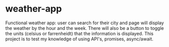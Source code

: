 # weather-app

Functional weather app: user can search for their city and page will display the weather by the hour and the week. There will also be a button to toggle the units (celsius or farrenheidt) that the information is displayed. This project is to test my knowledge of using API's, promises, async/await.

